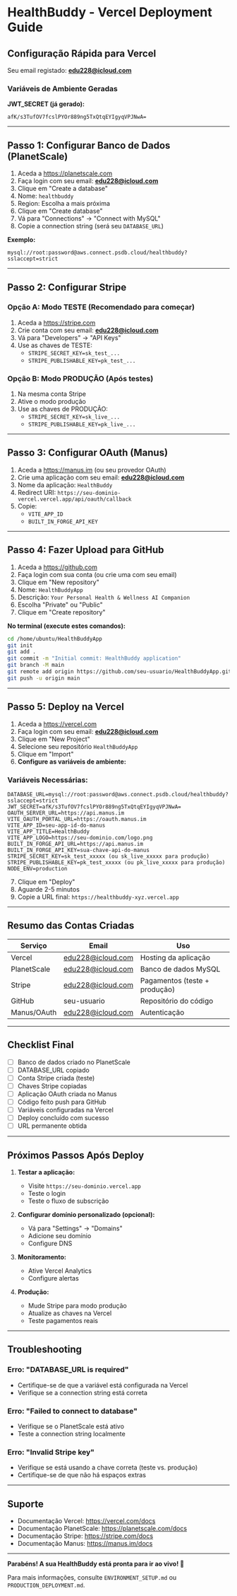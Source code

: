 # HealthBuddy - Vercel Deployment Guide

## Configuração Rápida para Vercel

Seu email registado: **edu228@icloud.com**

### Variáveis de Ambiente Geradas

**JWT_SECRET (já gerado):**
```
afK/s3TufOV7fcslPYOr889ng5TxQtqEYIgyqVPJNwA=
```

---

## Passo 1: Configurar Banco de Dados (PlanetScale)

1. Aceda a https://planetscale.com
2. Faça login com seu email: **edu228@icloud.com**
3. Clique em "Create a database"
4. Nome: `healthbuddy`
5. Region: Escolha a mais próxima
6. Clique em "Create database"
7. Vá para "Connections" → "Connect with MySQL"
8. Copie a connection string (será seu `DATABASE_URL`)

**Exemplo:**
```
mysql://root:password@aws.connect.psdb.cloud/healthbuddy?sslaccept=strict
```

---

## Passo 2: Configurar Stripe

### Opção A: Modo TESTE (Recomendado para começar)

1. Aceda a https://stripe.com
2. Crie conta com seu email: **edu228@icloud.com**
3. Vá para "Developers" → "API Keys"
4. Use as chaves de TESTE:
   - `STRIPE_SECRET_KEY=sk_test_...`
   - `STRIPE_PUBLISHABLE_KEY=pk_test_...`

### Opção B: Modo PRODUÇÃO (Após testes)

1. Na mesma conta Stripe
2. Ative o modo produção
3. Use as chaves de PRODUÇÃO:
   - `STRIPE_SECRET_KEY=sk_live_...`
   - `STRIPE_PUBLISHABLE_KEY=pk_live_...`

---

## Passo 3: Configurar OAuth (Manus)

1. Aceda a https://manus.im (ou seu provedor OAuth)
2. Crie uma aplicação com seu email: **edu228@icloud.com**
3. Nome da aplicação: `HealthBuddy`
4. Redirect URI: `https://seu-dominio-vercel.vercel.app/api/oauth/callback`
5. Copie:
   - `VITE_APP_ID`
   - `BUILT_IN_FORGE_API_KEY`

---

## Passo 4: Fazer Upload para GitHub

1. Aceda a https://github.com
2. Faça login com sua conta (ou crie uma com seu email)
3. Clique em "New repository"
4. Nome: `HealthBuddyApp`
5. Descrição: `Your Personal Health & Wellness AI Companion`
6. Escolha "Private" ou "Public"
7. Clique em "Create repository"

**No terminal (execute estes comandos):**
```bash
cd /home/ubuntu/HealthBuddyApp
git init
git add .
git commit -m "Initial commit: HealthBuddy application"
git branch -M main
git remote add origin https://github.com/seu-usuario/HealthBuddyApp.git
git push -u origin main
```

---

## Passo 5: Deploy na Vercel

1. Aceda a https://vercel.com
2. Faça login com seu email: **edu228@icloud.com**
3. Clique em "New Project"
4. Selecione seu repositório `HealthBuddyApp`
5. Clique em "Import"
6. **Configure as variáveis de ambiente:**

### Variáveis Necessárias:

```
DATABASE_URL=mysql://root:password@aws.connect.psdb.cloud/healthbuddy?sslaccept=strict
JWT_SECRET=afK/s3TufOV7fcslPYOr889ng5TxQtqEYIgyqVPJNwA=
OAUTH_SERVER_URL=https://api.manus.im
VITE_OAUTH_PORTAL_URL=https://oauth.manus.im
VITE_APP_ID=seu-app-id-do-manus
VITE_APP_TITLE=HealthBuddy
VITE_APP_LOGO=https://seu-dominio.com/logo.png
BUILT_IN_FORGE_API_URL=https://api.manus.im
BUILT_IN_FORGE_API_KEY=sua-chave-api-do-manus
STRIPE_SECRET_KEY=sk_test_xxxxx (ou sk_live_xxxxx para produção)
STRIPE_PUBLISHABLE_KEY=pk_test_xxxxx (ou pk_live_xxxxx para produção)
NODE_ENV=production
```

7. Clique em "Deploy"
8. Aguarde 2-5 minutos
9. Copie a URL final: `https://healthbuddy-xyz.vercel.app`

---

## Resumo das Contas Criadas

| Serviço | Email | Uso |
|---------|-------|-----|
| Vercel | edu228@icloud.com | Hosting da aplicação |
| PlanetScale | edu228@icloud.com | Banco de dados MySQL |
| Stripe | edu228@icloud.com | Pagamentos (teste + produção) |
| GitHub | seu-usuario | Repositório do código |
| Manus/OAuth | edu228@icloud.com | Autenticação |

---

## Checklist Final

- [ ] Banco de dados criado no PlanetScale
- [ ] DATABASE_URL copiado
- [ ] Conta Stripe criada (teste)
- [ ] Chaves Stripe copiadas
- [ ] Aplicação OAuth criada no Manus
- [ ] Código feito push para GitHub
- [ ] Variáveis configuradas na Vercel
- [ ] Deploy concluído com sucesso
- [ ] URL permanente obtida

---

## Próximos Passos Após Deploy

1. **Testar a aplicação:**
   - Visite `https://seu-dominio.vercel.app`
   - Teste o login
   - Teste o fluxo de subscrição

2. **Configurar domínio personalizado (opcional):**
   - Vá para "Settings" → "Domains"
   - Adicione seu domínio
   - Configure DNS

3. **Monitoramento:**
   - Ative Vercel Analytics
   - Configure alertas

4. **Produção:**
   - Mude Stripe para modo produção
   - Atualize as chaves na Vercel
   - Teste pagamentos reais

---

## Troubleshooting

### Erro: "DATABASE_URL is required"
- Certifique-se de que a variável está configurada na Vercel
- Verifique se a connection string está correta

### Erro: "Failed to connect to database"
- Verifique se o PlanetScale está ativo
- Teste a connection string localmente

### Erro: "Invalid Stripe key"
- Verifique se está usando a chave correta (teste vs. produção)
- Certifique-se de que não há espaços extras

---

## Suporte

- Documentação Vercel: https://vercel.com/docs
- Documentação PlanetScale: https://planetscale.com/docs
- Documentação Stripe: https://stripe.com/docs
- Documentação Manus: https://manus.im/docs

---

**Parabéns! A sua HealthBuddy está pronta para ir ao vivo! 🚀**

Para mais informações, consulte `ENVIRONMENT_SETUP.md` ou `PRODUCTION_DEPLOYMENT.md`.

